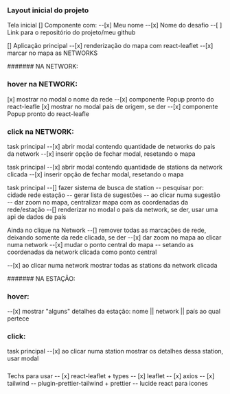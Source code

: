 ### Layout inicial do projeto

Tela inicial
[] Componente com:
--[x] Meu nome
--[x] Nome do desafio
--[ ] Link para o repositório do projeto/meu github

[] Aplicação principal
--[x] renderização do mapa com react-leaflet
--[x] marcar no mapa as NETWORKS

####### NA NETWORK:
### hover na NETWORK:

[x] mostrar no modal o nome da rede
--[x] componente Popup pronto do react-leafle
[x] mostrar no modal país de origem, se der
--[x] componente Popup pronto do react-leafle

### click na NETWORK:

task principal
--[x] abrir modal contendo quantidade de networks do país da network
--[x] inserir opção de fechar modal, resetando o mapa

task principal
--[x] abrir modal contendo quantidade de stations da network clicada
--[x] inserir opção de fechar modal, resetando o mapa

task principal
--[] fazer sistema de busca de station
    -- pesquisar por:
        cidade
        rede
        estação
    -- gerar lista de sugestões
    -- ao clicar numa sugestão
        -- dar zoom no mapa, centralizar mapa com as coordenadas da rede/estação
--[] renderizar no modal o país da network, se der, usar uma api de dados de país

Ainda no clique na Network
--[] remover todas as marcações de rede, deixando somente da rede clicada, se der
--[x] dar zoom no mapa ao clicar numa network
--[x] mudar o ponto central do mapa
    -- setando as coordenadas da network clicada como ponto central

--[x] ao clicar numa network mostrar todas as stations da network clicada

####### NA ESTAÇÃO:
### hover:

--[x] mostrar "alguns" detalhes da estação: nome || network || país ao qual pertece

### click:

task principal
--[x] ao clicar numa station mostrar os detalhes dessa station, usar modal

#####

Techs para usar
-- [x] react-leaflet + types
-- [x] leaflet
-- [x] axios
-- [x] tailwind
-- plugin-prettier-tailwind + prettier
-- lucide react para icones

